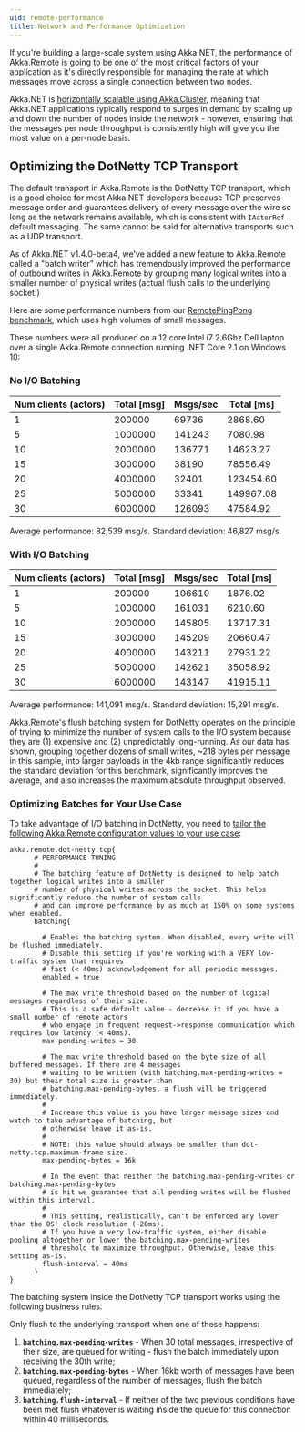 ```yaml
---
uid: remote-performance
title: Network and Performance Optimization
---
```


If you're building a large-scale system using Akka.NET, the performance of Akka.Remote is going to be one of the most critical factors of your application as it's directly responsible for managing the rate at which messages move across a single connection between two nodes. 

Akka.NET is [horizontally scalable using Akka.Cluster](../clustering/cluster-overview.md), meaning that Akka.NET applications typically respond to surges in demand by scaling up and down the number of nodes inside the network - however, ensuring that the messages per node throughput is consistently high will give you the most value on a per-node basis.

## Optimizing the DotNetty TCP Transport
The default transport in Akka.Remote is the DotNetty TCP transport, which is a good choice for most Akka.NET developers because TCP preserves message order and guarantees delivery of every message over the wire so long as the network remains available, which is consistent with `IActorRef` default messaging. The same cannot be said for alternative transports such as a UDP transport.

As of Akka.NET v1.4.0-beta4, we've added a new feature to Akka.Remote called a "batch writer" which has tremendously improved the performance of outbound writes in Akka.Remote by grouping many logical writes into a smaller number of physical writes (actual flush calls to the underlying socket.)

Here are some performance numbers from our [RemotePingPong benchmark](https://github.com/akkadotnet/akka.net/tree/dev/src/benchmark/RemotePingPong), which uses high volumes of small messages. 

These numbers were all produced on a 12 core Intel i7 2.6Ghz Dell laptop over a single Akka.Remote connection running .NET Core 2.1 on Windows 10:

### No I/O Batching

| Num clients (actors) | Total [msg] | Msgs/sec | Total [ms] |
|----------------------|-------------|----------|------------|
| 1                    | 200000      | 69736    | 2868.60    |
| 5                    | 1000000     | 141243   | 7080.98    |
| 10                   | 2000000     | 136771   | 14623.27   |
| 15                   | 3000000     | 38190    | 78556.49   |
| 20                   | 4000000     | 32401    | 123454.60  |
| 25                   | 5000000     | 33341    | 149967.08  |
| 30                   | 6000000     | 126093   | 47584.92   |

Average performance: 82,539 msg/s.
Standard deviation: 46,827 msg/s.

### With I/O Batching

| Num clients (actors) | Total [msg] | Msgs/sec | Total [ms] |
|----------------------|-------------|----------|------------|
| 1                    | 200000      | 106610   | 1876.02    |
| 5                    | 1000000     | 161031   | 6210.60    |
| 10                   | 2000000     | 145805   | 13717.31   |
| 15                   | 3000000     | 145209   | 20660.47   |
| 20                   | 4000000     | 143211   | 27931.22   |
| 25                   | 5000000     | 142621   | 35058.92   |
| 30                   | 6000000     | 143147   | 41915.11   |

Average performance: 141,091 msg/s.
Standard deviation: 15,291 msg/s.

Akka.Remote's flush batching system for DotNetty operates on the principle of trying to minimize the number of system calls to the I/O system because they are (1) expensive and (2) unpredictably long-running. As our data has shown, grouping together dozens of small writes, ~218 bytes per message in this sample, into larger payloads in the 4kb range significantly reduces the standard deviation for this benchmark, significantly improves the average, and also increases the maximum absolute throughput observed.

### Optimizing Batches for Your Use Case
To take advantage of I/O batching in DotNetty, you need to [tailor the following Akka.Remote configuration values to your use case](../../configuration/akka.remote.md):

```
akka.remote.dot-netty.tcp{
	  # PERFORMANCE TUNING
      # 
      # The batching feature of DotNetty is designed to help batch together logical writes into a smaller
      # number of physical writes across the socket. This helps significantly reduce the number of system calls
      # and can improve performance by as much as 150% on some systems when enabled.
      batching{

        # Enables the batching system. When disabled, every write will be flushed immediately.
        # Disable this setting if you're working with a VERY low-traffic system that requires
        # fast (< 40ms) acknowledgement for all periodic messages.
        enabled = true

        # The max write threshold based on the number of logical messages regardless of their size. 
        # This is a safe default value - decrease it if you have a small number of remote actors
        # who engage in frequent request->response communication which requires low latency (< 40ms).
        max-pending-writes = 30

        # The max write threshold based on the byte size of all buffered messages. If there are 4 messages
        # waiting to be written (with batching.max-pending-writes = 30) but their total size is greater than
        # batching.max-pending-bytes, a flush will be triggered immediately.
        #
        # Increase this value is you have larger message sizes and watch to take advantage of batching, but
        # otherwise leave it as-is.
        #
        # NOTE: this value should always be smaller than dot-netty.tcp.maximum-frame-size.
        max-pending-bytes = 16k

        # In the event that neither the batching.max-pending-writes or batching.max-pending-bytes
        # is hit we guarantee that all pending writes will be flushed within this interval.
        #
        # This setting, realistically, can't be enforced any lower than the OS' clock resolution (~20ms).
        # If you have a very low-traffic system, either disable pooling altogether or lower the batching.max-pending-writes
        # threshold to maximize throughput. Otherwise, leave this setting as-is.
        flush-interval = 40ms
      }
}
```

The batching system inside the DotNetty TCP transport works using the following business rules.

Only flush to the underlying transport when one of these happens:

1. **`batching.max-pending-writes`** - When 30 total messages, irrespective of their size, are queued for writing - flush the batch immediately upon receiving the 30th write;
2. **`batching.max-pending-bytes`** - When 16kb worth of messages have been queued, regardless of the number of messages, flush the batch immediately;
3. **`batching.flush-interval`** - If neither of the two previous conditions have been met flush whatever is waiting inside the queue for this connection within 40 milliseconds.

